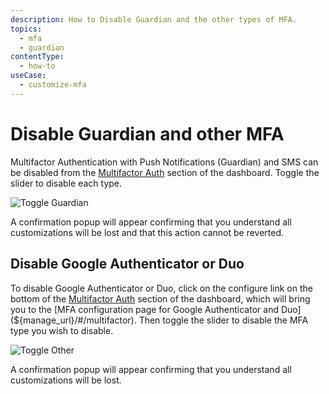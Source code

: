 ```yaml
---
description: How to Disable Guardian and the other types of MFA.
topics:
  - mfa
  - guardian
contentType:
  - how-to
useCase:
  - customize-mfa
---
```

# Disable Guardian and other MFA

Multifactor Authentication with Push Notifications (Guardian) and SMS can be disabled from the [Multifactor Auth](${manage_url}/#/guardian) section of the dashboard. Toggle the slider to disable each type.

![Toggle Guardian](/media/articles/mfa/disable-guardian.png)

A confirmation popup will appear confirming that you understand all customizations will be lost and that this action cannot be reverted.

## Disable Google Authenticator or Duo

To disable Google Authenticator or Duo, click on the configure link on the bottom of the [Multifactor Auth](${manage_url}/#/guardian) section of the dashboard, which will bring you to the [MFA configuration page for Google Authenticator and Duo](${manage_url}/#/multifactor). Then toggle the slider to disable the MFA type you wish to disable.

![Toggle Other](/media/articles/mfa/disable-google-auth-duo.png)

A confirmation popup will appear confirming that you understand all customizations will be lost.
